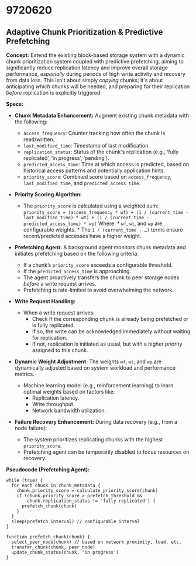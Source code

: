 # 9720620

## Adaptive Chunk Prioritization & Predictive Prefetching

**Concept:** Extend the existing block-based storage system with a dynamic chunk prioritization system coupled with predictive prefetching, aiming to significantly reduce replication latency and improve overall storage performance, *especially* during periods of high write activity and recovery from data loss.  This isn't about simply *copying* chunks; it's about anticipating *which* chunks will be needed, and preparing for their replication *before* replication is explicitly triggered.

**Specs:**

*   **Chunk Metadata Enhancement:** Augment existing chunk metadata with the following:
    *   `access_frequency`: Counter tracking how often the chunk is read/written.
    *   `last_modified_time`: Timestamp of last modification.
    *   `replication_status`:  Status of the chunk's replication (e.g., ‘fully replicated’, ‘in progress’, ‘pending’).
    *   `predicted_access_time`: Time at which access is predicted, based on historical access patterns and potentially application hints.
    *   `priority_score`:  Combined score based on `access_frequency`, `last_modified_time`, and `predicted_access_time`.

*   **Priority Scoring Algorithm:** 
    *   The `priority_score` is calculated using a weighted sum:
        `priority_score = (access_frequency * wf) + (1 / (current_time - last_modified_time) * wt) + (1 / (current_time - predicted_access_time) * wp)`
        Where:
            *   `wf`, `wt`, and `wp` are configurable weights.
            *   The `1 / (current_time - …)` terms ensure recent/predicted accesses have a higher weight.

*   **Prefetching Agent:** A background agent monitors chunk metadata and initiates prefetching based on the following criteria:
    *   If a chunk’s `priority_score` exceeds a configurable threshold.
    *   If the `predicted_access_time` is approaching.
    *   The agent proactively transfers the chunk to peer storage nodes *before* a write request arrives.
    *   Prefetching is rate-limited to avoid overwhelming the network.

*   **Write Request Handling:**  
    *   When a write request arrives:
        *   Check if the corresponding chunk is already being prefetched or is fully replicated.
        *   If so, the write can be acknowledged immediately without waiting for replication.
        *   If not, replication is initiated as usual, but with a higher priority assigned to this chunk.

*   **Dynamic Weight Adjustment:**  The weights `wf`, `wt`, and `wp` are dynamically adjusted based on system workload and performance metrics.  
    *   Machine learning model (e.g., reinforcement learning) to learn optimal weights based on factors like:
        *   Replication latency.
        *   Write throughput.
        *   Network bandwidth utilization.

*   **Failure Recovery Enhancement:**  During data recovery (e.g., from a node failure):
    *   The system prioritizes replicating chunks with the highest `priority_score`.
    *   Prefetching agent can be temporarily disabled to focus resources on recovery.

**Pseudocode (Prefetching Agent):**

```
while (true) {
  for each chunk in chunk_metadata {
    chunk.priority_score = calculate_priority_score(chunk)
    if (chunk.priority_score > prefetch_threshold &&
        chunk.replication_status != 'fully replicated') {
      prefetch_chunk(chunk)
    }
  }
  sleep(prefetch_interval) // configurable interval
}

function prefetch_chunk(chunk) {
  select_peer_node(chunk) // based on network proximity, load, etc.
  transfer_chunk(chunk, peer_node)
  update_chunk_status(chunk, 'in progress')
}
```